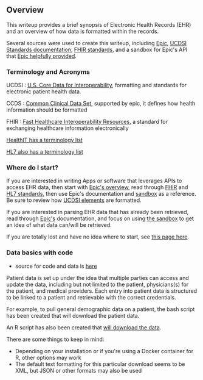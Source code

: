 ## Overview
This writeup provides a brief synopsis of Electronic Health Records (EHR) and an overview of how data is formatted within the records.

Several sources were used to create this writeup, including [Epic](https://open.epic.com/Tutorial/OAuth), [UCDSI Standards documentation](https://uscdi.epic.com/Sandbox), [FHIR standards](https://www.hl7.org/FHIR/index.html), and a sandbox for Epic's API that [Epic helpfully provided](https://open.epic.com/Clinical/FHIR?whereTo=patient).

### Terminology and Acronyms

UCDSI : [U.S. Core Data for Interoperability](https://uscdi.epic.com), formatting and standards for electronic patient health data.

CCDS : [Common Clinical Data Set](https://www.healthit.gov/sites/default/files/ccds_reference_document_v1_1.pdf), supported by epic, it defines how health information should be formatted 

FHIR : [Fast Healthcare Interoperability Resources](https://www.hl7.org/fhir/overview.html), a standard for exchanging healthcare information electronically

[HealthIT has a terminology list](https://www.healthit.gov/topic/health-it-basics/glossary)

[HL7 also has a terminology list](https://www.hl7.org/fhir/us/core/terminology.html)

### Where do I start?
If you are interested in writing Apps or software that leverages APIs to access EHR data, then start with [Epic's overview](https://open.epic.com/Interface/FHIR), read through [FHIR](https://www.hl7.org/fhir/overview.html) and [HL7 standards](https://www.hl7.org), then use Epic's documentation and [sandbox](https://open.epic.com/Interface/FHIR) as a reference. Be sure to review how [UCDSI elements](https://uscdi.epic.com) are formatted.

If you are interested in parsing EHR data that has already been retrieved, read through [Epic's](https://open.epic.com) documentation, and focus on using [the sandbox](https://open.epic.com/Interface/FHIR) to get an idea of what data can/will be retrieved.

If you are totally lost and have no idea where to start, see [this page here](https://www.healthit.gov/faq/what-electronic-health-record-ehr).

### Data basics with code
* source for code and data is [here](https://open.epic.com/Clinical/FHIR?whereTo=patient)
 
Patient data is set up under the idea that multiple parties can access and update the data, including but not limited to the patient, physicians(s) for the patient, and medical providers. Each entry into patient data is structured to be linked to a patient and retrievable with the correct credentials.

For example, to pull general demographic data on a patient, the bash script has been created that will download the patient data.
        
An R script has also been created that [will download the data](https://github.com/disulfidebond/data_analysis/blob/version1_changes/example_download.R).

There are some things to keep in mind:

* Depending on your installation or if you're using a Docker container for R, other options may work
* The default text formatting for this particular download seems to be XML, but JSON or other formats may also be used

